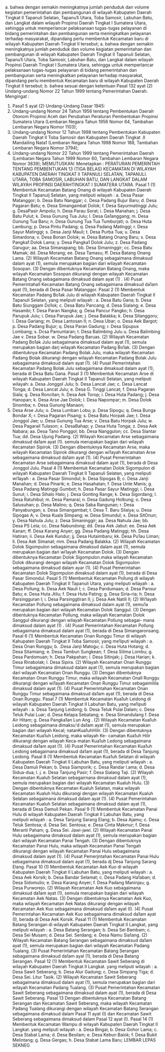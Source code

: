  a. bahwa dengan semakin meningkatnya jumlah penduduk dan volume kegiatan pemerintahan dan pembangunan di wilayah Kabupaten Daerah Tingkat II Tapanuli Selatan, Tapanu1i Utara, Toba Samosir, Labuhan Batu, dan Langkat dalam wilayah Propinsi Daerah Tingkat I Sumatera Utara, sehingga untuk memperlancar pelaksanaan tugas-tugas pelayanan di bidang pemerintahan dan pembangunan serta meningkatkan pelayanan terhadap masyarakat, dipandang perlu membentuk Kecamatan baru di wilayah Kabupaten Daerah Tingkat II tersebut; a. bahwa dengan semakin meningkatnya jumlah penduduk dan volume kegiatan pemerintahan dan pembangunan di wilayah Kabupaten Daerah Tingkat II Tapanuli Selatan, Tapanu1i Utara, Toba Samosir, Labuhan Batu, dan Langkat dalam wilayah Propinsi Daerah Tingkat I Sumatera Utara, sehingga untuk memperlancar pelaksanaan tugas-tugas pelayanan di bidang pemerintahan dan pembangunan serta meningkatkan pelayanan terhadap masyarakat, dipandang perlu membentuk Kecamatan baru di wilayah Kabupaten Daerah Tingkat II tersebut;
b. bahwa sesuai dengan ketentuan Pasal 132 ayat (2) Undang-undang Nomor 22 Tahun 1999 tentang Pemerintahan Daerah. Mengingat :
1. Pasa1 5 ayat (2) Undang-Undang Dasar 1945:
2. Undang-undang Nomor 24 Tahun 1956 tentang Pembentukan Daerah Otonom Propinsi Aceh dan Perubahan Peraturan Pembentukan Propinsi Sumatera Utara (Lembaran Negara Tahun 1956 Nomor 64, Tambahan Lembaran Negara Nomor 1103);
3. Undang-undang Nomor 12 Tahun 1998 tentang Pembentukan Kabupaten Daerah Tingkat II Toba Samosir dan Kabupaten Daerah Tingkat .II Mandailing Nata1 (Lembaran Negara Tahun 1998 Nomor 188, Tambahan Lembaran Negara Nomor 3794);
4. Undang-undang Nomor 22 Tahun 1999 tentang Pemerintahan Daerah (Lembaran Negara Tahun 1999 Nomor 60, Tambahan Lembaran Negara Nomor 3839);
MEMUTUSKAN:
 Menetapkan : PERATURAN PEMERINTAH TENTANG PEMBENTUKAN 13 (TIGA BELAS) KECAMATAN DI WILAYAH KABUPATEN DAERAH TINGKAT II TAPANULI SELATAN, TAPANULI. UTARA, TOBA SAMOSIR, LABUHAN BATU, DAN LANGKAT DALAM WILAYAH PROPINSI DAERAHTINGKAT I SUMATERA UTARA. Pasal 1 (1) Membentuk Kecamatan Batang Onang di wilayah Kabupaten Daerah Tingkat II Tapanulj Selatan, yang meliputi wilayah :
a. Desa Pasar Matanggor;
b. Desa Batu Nanggar;
c. Desa Padang Bujur Baru;
d. Desa Pagaran Batu;
e. Desa Simangambat Dolok;
f. Desa Sayurmatinggi Julu;
g. DesaPasir Ampolu;
h. Desa Parau Sorat;
i. Desa Manahan;
j. Desa Batu Pulut;
k. Desa Gunung Tua Julu;
l. Desa Ga1anggang;
m. Desa Gunung Tua Baru;
n. Desa Gunung Tua Tua Tumburjati;
o. Desa Huta Lambung;
p. Desa Pintu Padang;
q. Desa Padang Matinggi;
r. Desa Sayur Matinggi;
s. Desa Janji Mauli;
t. Desa Purba Tua;
u. Desa Simardona;
v. Desa Bonan DoIok;
w. Desa Batang Onang Baru;
x. Desa Pangka1 Dolok Lama;
y. Desa Pangka1 DoIok Julu;
z. Desa Padang Garugur;
aa. Desa Simanapang;
bb. Desa Simaninggir;
cc. Desa Batu Mamak;
dd. Desa Morang;
ee. Desa Tamasu;
ff. Desa Batang Onang Lama. (2) Wilayah Kecamatan Batang Onang sebagaimana dimaksud dalam ayat (1), semula merupakan bagian dari wilayah Kecamatan Sosopan. (3) Dengan dibentuknya Kecamatan Batang Onang, maka wilayah Kecamatan Sosopan dikurangi dengan wilayah Kecamatan Batang Onang sebagaimana dimaksud dalam ayat (1) . (4) Pusat PemerintahaIl Kecamatan Batang Onang sebagaimana dimaksud da1am ayat (1), berada di Desa Pasar Matanggor. Pasal 2 (1) Membentuk Kecamatan Padang Bo1ak Julu di wilayah Kabupaten Daerah Tingkat II Tapanuli Selatan, yang meliputi wilayah :
a. Desa Batu Gana;
b. Desa Batu Siunggam Do1ok;
c. Desa Batu Pancang;
d. Desa Sialang;
e. Desa Hasambi;
f. Desa Paran Nangka;
g. Desa Pancur Pangko;
h. Desa Parupuk Julu;
i. Desa Parupuk Jae;
j. Desa Balakka;
k. Desa Sitanggoru;
l. Desa Gariang;
m. Desa Lantosan II;
n. Desa Ubar;
o. Desa Aek Bargot;
p. Desa Padang Bujur;
q. Desa Paran Gadung;
r. Desa Sipupus Lombang;
s. Dcsa Pamuntaran;
t. Desa Balimbing Julu u. Desa Balimbing Jae v. Desa Sobar. w. Desa Padang Baruas. (2) Wilayah Kecamatan Padang Bo1ak Julu sebagaimana dimaksud dalam ayat (1), semula merupakan bagian darj wilayah Kecamatan Padang Bo1ak. (3) Dengan dibentuknya Kecamatan Padang Bolak Julu, maka wilayah Kecamatan Padang Bolak dikurangi dengan wilayah Kecamatan Padang Bolak Julu sebagaimana dimaksud dalam ayat (1). (4) Pusat Pemerintahan Kecamatan Padang Bolak Julu sebagaimana dimaksud dalam ayat (1), berada di Desa Batu Gana. Pasal 3 (1) Membentuk Kecamatan Arse di wilayah Kabupaten Daerah Tingkat II Tapanuli Selatan, yang meliputi wilayah:
a. Desa Jonggol Julu;
b. Desa Lancat Jae;
c. Desa Lancat Tonga;
d. Desa Lancat Julu;
e. Desa G. Tinggi Lancat;
f. Desa Pagaran Siala;
g. Desa Roncitan;
h. Desa Aek Torop;
i. Desa Huta Padang;
j. Desa Hanopan;
k. Desa Arse Jae Dolok;
l. Desa Napompar;
m. Desa Dolok Sinomba;
n. Desa Gunung Manaon;
0. Desa Arse Julu;
o. Desa Lumban Lobu;
p. Desa Sipogu;
q. Desa Bunga Bondar X;
r. Desa Pagaran Pisang;
s. Desa Batu Horpak Jae;
t. Desa Jonggol Jae;
u. Desa Gunung Tua Arse;
v. Desa Batu Horpak Julu;
w. Desa Pagarail Tulason;
x. DesaBahap;
y. Desa Huta Tonga;
z. Desa Aek Nabara;
aa. Desa Tano Ponggol;
bb. Desa Nanggulon;
cc. Desa Siantar Tua;
dd. Desa Ujung Padang. (2) Wilayah Kecamatan Arse sebagaimana dimaksud da1am ayat (1). semula merupakan bagian dari wilayah Kecamatan Sipirok. (3) Dengan dibentuknya Kecamatan Arse, maka wilayah Kecamatan Sipirok dikurangi dengan wi1ayah Kecamatan Arse sebagaimana dimaksud da1am ayat (1). (4) Pusat Pemerintahan Kecamatan Arse sebagaimana dimaksud dalam ayat (1), berada di Desa Jonggol Julu. Pasal 4 (1) Membentuk Kecamatan Dolok Sigompulon di wilayah Kabupaten Daerah Tingkat II Tapanuli Selatan, yang meliputi wi1ayah :
a. Desa Pasar Simondul;
b. Desa Sipogas B;
c. Desa Janji Manahan;
d. Desa Pinarik;
e. Desa Hasahatan;
f. Desa Unte Manis;
g. Desa Padang Matinggi Gumbot;
h. Desa Pasar Sayur Matinggi;
i. Desa Sunut;
i. Desa Sihalo Halo;
j. Desa Gonting Range;
k. Desa Sigordang;
l. Desa Ratuhibul;
m. Desa Pamarai;
n. Desa Gadung Holbung;
o. Desa Salusuhan;
p. Desa Malino;
q. Desa Saba Rangunan;
r. Desa Panyabungan;
s. Desa Simangambat;
t. Desa T. Baru Silaiya;
u. Desa Sipogas A;
v. Desa Kuala Simpang;
w. Desa Simundul;
x. Desa SitOnun;
y. Desa Nahula Julu;
z. Desa Simaninggir;
aa. Desa Nahula Jae;
bb. Desa PS Lela;
cc. Desa Nabundong;
dd. Desa Aek Jabut:
ee. Desa Aek Kanan;
ff. Desa Karang Anyer;
gg. Desa Padang Matinggi;
hh. Desa Hatiran;
ii. Desa Aek Kundur;
jj. Desa Hutaimbaru;
kk. Desa Pu1au Liman;
ll. Desa Aek Simanat;
mm. Desa Padang Balakka. (2) Wilayah Kecamatan Dolok Sigompulon sebagaimana dimaksud dalam ayat (1), semula merupakan bagian dari wi1ayah Kecamatan Dolok. (3) Dengan dibentuknya Kecamatan Dolok Sigompulon.maka wilayah Kecamatan Dolok dikurangi dengan wilayah Kecamatan Dolok Sigompulon sebagaimana dimaksud dalam ayar (1). (4) Pusat Pemerintahan Kecamatan Dolok Sigompulon dimaksud dalam ayat (1), berada di Desa Pasar Simondul. Pasal 5 (1) Membentuk Kecamatan Pollung di wilayah Kabupaten Daerah Tingkat II Tapanuli Utara, yang meliputi wilayah :
a. Desa Pollung;
b. Desa Aek Nauli I;
c. Desa Pandumaan;
d. Desa Pansur Batu;
e. Desa Huta Jtilu;
f. Desa Huta Pating;
g. Desa Siria-ria;
h. Desa Parsingguran I;
i. Desa Parsinggtiran II;
j. Desa Aek Natili II;
(2) Wi1ayah Kecamatan Pollung sebagaimana dimaksud dalam ayat (1), semu1a merupakan bagian dari wilayah Kecamatan Dolok Sanggul. (3) Dengan dibentuknya Kecamatan Pollung, maka wilayah Kecamatan Dolok SangguI dikurangi dengan wilayah Kecamatan Pollung sebagai- mana dimaksud dalam ayat (1) . (4) Pusat Pemerintahan Kecamatan Pollung sebagaimana dimaksud dalam ayat (1), berada di Desa Simangaronsang. Pasal 6 (1) Membentuk Kecamatan Onan Runggu Timur di wilayah Kahupaten Daerah Tingkat II Toba Samosir, yang me1iputi wilayah :
a. Desa Onan Runggu;
b. .Desa Janji Matogu;
c. Desa Huta Hotang;
d. Desa Sitamiang;
e. Desa Tambun Sungkean;
f. Desa Silima Lombu;
g. Desa Pardomuan;
h. Desa Pakpahan;
i. Desa Sitinjak;
j. Desa Harian;
k. Desa Rinabolak;
l. Desa Sipira. (2) Wilayah Kecamatan Onan Runggu Timur sebagaimana dimaksud dalam ayat (1), semula merupakan bagian dari wilayah Kecamatan Onan Runggu. (3) Dengan dibentuknya Kecamatan Onan Runggu Timur, maka wilayah Kecamatan Onall Runggu dikurangi dengan wi1ayah Kecamatan Onan Runggu Timur sebagaimilila dimaksud dalam ayat (1). (4) Pusat Pemerintahan Kecamatan Onan Runggu Timur sebagaimana dimaksud da1am ayat (1), berada di Desa Onan Runggu. Pasal 7 (1) Membentuk Kecamatan Kua1uh Leidong di wilayah Kabupaten Daerah Tingkat II Labuhan Batu, yang me1iputi wilayah :
a. Desa Tanjung Leidong;
b. Desa Teluk Pulai Dalam;
c. Desa Teluk Pulai Luar;
d. Desa Kelapa Sebatang;
e. Desa Simandulang f. Desa Air Hitam;
g. Desa Pangka1an Lun Ang . (2) Wilayah Kecamatan Kua1uh Leidong sebagaimana dimaksu'd da1am ayat (1), semula merupakan bagian dari wilayah Kecal; natanKua1uhHilir. (3) Dengan dibentuknya Kecamatan Kua1uh Leidong, maka wilayah Ke- camatan Kua1uh Hilir dikurangi dengan wilayah Keca-matan Kua1uh Ledong sebagaimana dimaksud da1am ayat (1). (4) Pusat Pemerintahan Kecamatan Kua1uh Leidong sebagaimana dimaksud da1am ayat (1), berada di Desa Tanjung Leidong. Pasal 8 (1) Membentuk Kecamatan Kua1uh Selatan di wilayah Kabupaten Daerah Tingkat II Labuhan Batu, yang meliputi wilayah :
a. Desa Damuli Pekan;
b. Desa Siamporik;
c. Desa Randar l.ama;
d. Desa Sidua-dua; I. j. e. Desa Tanjung Pasir;
f. Desa Sialang Taji. (2) Wilayah Kecamatan Kualuh Selatan sebagairnana dimaksud dalam ayat (1), semula merupakan bagian dari wilayah Kecamatan Kualuh Hulu. (3) Dengan dibentuknya Kecamatan Kualuh Selatan, maka wilayah Kecamatan Kualuh Hulu dikurangi dengan wilayah Kecamatan Kualuh Selatan sebagaimana dimaksud dalam ayat (1). (4) Pusat Pemerintahan Kecamatan Kualuh Selatan sebagaimana dimaksud dalam ayat (1), berada di Desa Damuli Pekan. Pasal 9 (1) Membentuk Kecamatan Panai Hulu di wilayah Kabupaten Daerah Tingkat II Labuhan Batu, yang meliputi wilayah :
a. Desa Tanjung Sarang Elang;
b. Desa Ajamu;
c. Desa Teluk Sentosa;
d. Desa Sei. Sentosa;
e. Desa Cinta Makmur;
f. Desa Meranti Paham;
g. Desa Sei. Jawi-jawi. (2) Wilayah Kecamatan Panai Hulu sebagaimana dimaksud dalam ayat (1), semula merupakan bagian dari wilayah Kecamatan Panai Tengah. (3) Dengan dibentuknya Kecamatan Panai Hulu, maka wilayah Kecamatan Panai Tengah dikurangi dengan wilayah Kecamatan Panai Hulu sebagaimana dimaksud dalam ayat (1). (4) Pusat Pemerjntahan Kecamatan Panai Hulu sebagaimana dimaksud dalam ayat (1), berada dj Desa Tanjung Sarang Elang. Pasal 10 (1) Membentuk Kecamatan Aek Kuo di wilayah Kabupaten Daerah Tingkat II Labuhan Batu, yang meliputi wilayah :
a. Desa Aek Korsik;
b. Desa Bandar Selamat;
c. Desa Padang Ha1aban;
d. Desa Sidomulio;
e. Desa Karang Anyer;
f. Desa Padang Maninjau;
g. Desa Purworejo. (2) Wilayah Kecamatan Aek Kuo sebagaimana dimaksud da1am ayat (1), semula merupakan bagian dari wilayah Kecamatan Aek Natas. (3) Dengan dibentuknya Kecamatan Aek Kuo, maka wilayah Kecamatan Aek Natas dikurangi dengan wilayah Kecamatan Aek Kuo sebagaimana dimaksud da1am ayat (I). (4) Pusat Pemerintahan Kecamatan Aek Kuo sebagaimana dimaksud da1am ayat (I), berada di Desa Aek Korsik. Pasal 11 (1) Membentuk Kecamatan Batang Serangan di wilayah Kabupaten Daerah Tingkat II Langkat, yang meliputi wilayah :
a. Desa Batang Serangan;
b. Desa Sei Bambam;
c. Desa Sei Musam;
d. Desa Sei. Serdang;
e. Desa Namu Sia1ang. (2) Wilayah Kecamatan Batang Serangan sebagaimana dimaksud da1am ayat (1), semula merupakan bagian dari wilayah Kecamatan Padang Tualang. (3) Pusat Pemerintahan Kecamatan Batang Serangan sebagaimana dimaksud da1am ayal (1), berada di Desa Batang Serangan. Pasal 12 (1) Membentuk Kecamatan Sawit Seberang di wilayah Kabupaten Daerah Tingkat II Langkat. yang meliputi wilayah :
a. Desa Sawit Seberang;
b. Desa Alur Gadung;
c. Desa Simpang Tiga;
d. Desa Sei. Litur Tasik. (2) Wilayah Kecamatan Sawit Seberang sebagaimana dimaksud dalam ayat (1), semula merupakan bagian dari wilayah Kecamatan Padang Tualang. (3) Pusat Pemerintahan Kecamatan Sawit Seberang sebagaimana dimaksud dalam ayat (1), berada di Desa Sawit Seberang. Pasal 13 Dengan dibentuknya Kecamatan Batang Serangan dan Kecamatan Sawit Seberang, maka wilayah Kecamatan Padang Tualang dikurangi dengan wilayah Kecamatan Batang Serangan sebagaimana dimaksud dalam Pasal 11 ayat (I) dan Kecamatan Sawit Seberang sebagaimana dimaksud dalam Pasal 12 ayat (I). Pasal 14 (1) Membentuk Kecamatan Wampu di wilayah Kabupaten Daerah Tingkat II Langkat. yang meliputi wilayah :
a. Desa Bingai;
b. Desa Gohor Lama;
c. Desa Stabat Lama;
d. Desa Besilam;
e. Desa Kebun Balok;
f. Desa Bukit Melintang;
g. Desa Gergas;
h. Desa Stabat Lama Baru; LEMBAR LEPAS SEKNEG